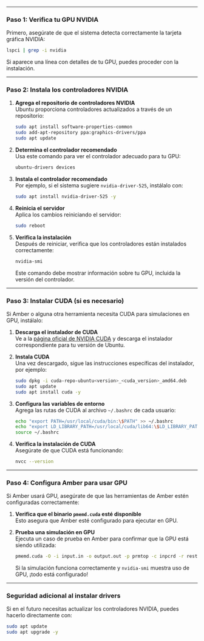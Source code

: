 
---

### **Paso 1: Verifica tu GPU NVIDIA**
Primero, asegúrate de que el sistema detecta correctamente la tarjeta gráfica NVIDIA:
```bash
lspci | grep -i nvidia
```

Si aparece una línea con detalles de tu GPU, puedes proceder con la instalación.

---

### **Paso 2: Instala los controladores NVIDIA**
1. **Agrega el repositorio de controladores NVIDIA**  
   Ubuntu proporciona controladores actualizados a través de un repositorio:
   ```bash
   sudo apt install software-properties-common
   sudo add-apt-repository ppa:graphics-drivers/ppa
   sudo apt update
   ```

2. **Determina el controlador recomendado**  
   Usa este comando para ver el controlador adecuado para tu GPU:
   ```bash
   ubuntu-drivers devices
   ```

3. **Instala el controlador recomendado**  
   Por ejemplo, si el sistema sugiere `nvidia-driver-525`, instálalo con:
   ```bash
   sudo apt install nvidia-driver-525 -y
   ```

4. **Reinicia el servidor**  
   Aplica los cambios reiniciando el servidor:
   ```bash
   sudo reboot
   ```

5. **Verifica la instalación**  
   Después de reiniciar, verifica que los controladores están instalados correctamente:
   ```bash
   nvidia-smi
   ```
   Este comando debe mostrar información sobre tu GPU, incluida la versión del controlador.

---

### **Paso 3: Instalar CUDA (si es necesario)**
Si Amber o alguna otra herramienta necesita CUDA para simulaciones en GPU, instálalo:

1. **Descarga el instalador de CUDA**  
   Ve a la [página oficial de NVIDIA CUDA](https://developer.nvidia.com/cuda-downloads) y descarga el instalador correspondiente para tu versión de Ubuntu.

2. **Instala CUDA**  
   Una vez descargado, sigue las instrucciones específicas del instalador, por ejemplo:
   ```bash
   sudo dpkg -i cuda-repo-ubuntu<version>_<cuda_version>_amd64.deb
   sudo apt update
   sudo apt install cuda -y
   ```

3. **Configura las variables de entorno**  
   Agrega las rutas de CUDA al archivo `~/.bashrc` de cada usuario:
   ```bash
   echo "export PATH=/usr/local/cuda/bin:\$PATH" >> ~/.bashrc
   echo "export LD_LIBRARY_PATH=/usr/local/cuda/lib64:\$LD_LIBRARY_PATH" >> ~/.bashrc
   source ~/.bashrc
   ```

4. **Verifica la instalación de CUDA**  
   Asegúrate de que CUDA está funcionando:
   ```bash
   nvcc --version
   ```

---

### **Paso 4: Configura Amber para usar GPU**

Si Amber usará GPU, asegúrate de que las herramientas de Amber estén configuradas correctamente:

1. **Verifica que el binario `pmemd.cuda` esté disponible**  
   Esto asegura que Amber esté configurado para ejecutar en GPU.

2. **Prueba una simulación en GPU**  
   Ejecuta un caso de prueba en Amber para confirmar que la GPU está siendo utilizada:
   ```bash
   pmemd.cuda -O -i input.in -o output.out -p prmtop -c inpcrd -r restrt -x mdcrd
   ```
   Si la simulación funciona correctamente y `nvidia-smi` muestra uso de GPU, ¡todo está configurado!

---

### **Seguridad adicional al instalar drivers**
Si en el futuro necesitas actualizar los controladores NVIDIA, puedes hacerlo directamente con:
```bash
sudo apt update
sudo apt upgrade -y
```

